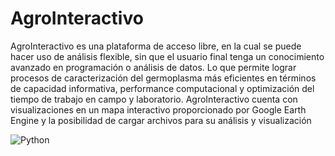 # AgroInteractivo

AgroInteractivo es una plataforma de acceso libre, en la cual se puede hacer uso de análisis
flexible, sin que el usuario final tenga un conocimiento avanzado en programación o análisis
de datos. Lo que permite lograr procesos de caracterización del germoplasma más eficientes 
en términos de capacidad informativa, performance computacional y optimización del tiempo 
de trabajo en campo y laboratorio.
AgroInteractivo cuenta con visualizaciones en un mapa interactivo proporcionado por Google 
Earth Engine y la posibilidad de cargar archivos para su análisis y visualización
 
![Python](https://img.shields.io/badge/Python-3776AB?style=for-the-badge&logo=python&logoColor=white)
